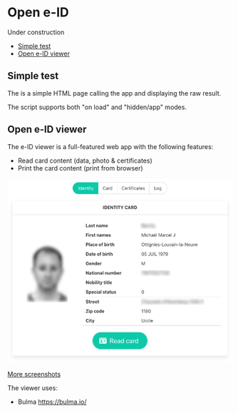 # Open e-ID

Under construction

* [Simple test](https://e-id.github.io/test.html)
* [Open e-ID viewer](https://e-id.github.io/viewer)

## Simple test

The is a simple HTML page calling the app and displaying the raw result.

The script supports both "on load" and "hidden/app" modes.

## Open e-ID viewer

The e-ID viewer is a full-featured web app with the following features:

* Read card content (data, photo & certificates)
* Print the card content (print from browser)

![](shots/viewer-identity.png)

[More screenshots](https://github.com/e-id/e-id.github.io/tree/main/shots)

The viewer uses:

* Bulma https://bulma.io/
